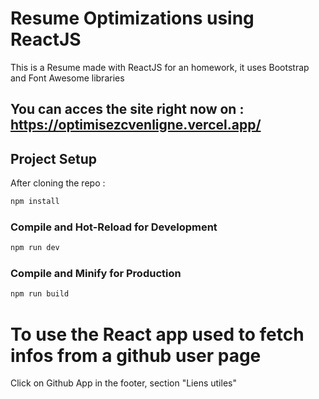 # Resume Optimizations using ReactJS

This is a Resume made with ReactJS for an homework, it uses Bootstrap and Font Awesome libraries

## You can acces the site right now on : https://optimisezcvenligne.vercel.app/

## Project Setup

After cloning the repo :

```sh
npm install
```

### Compile and Hot-Reload for Development

```sh
npm run dev
```

### Compile and Minify for Production

```sh
npm run build
```
# To use the React app used to fetch infos from a github user page

Click on Github App in the footer, section "Liens utiles"

